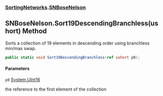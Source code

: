 ### [SortingNetworks](SortingNetworks.md 'SortingNetworks').[SNBoseNelson](SortingNetworks.SNBoseNelson.md 'SortingNetworks.SNBoseNelson')

## SNBoseNelson.Sort19DescendingBranchless(ushort) Method

Sorts a collection of 19 elements in descending order using branchless min/max swap.

```csharp
public static void Sort19DescendingBranchless(ref ushort p0);
```
#### Parameters

<a name='SortingNetworks.SNBoseNelson.Sort19DescendingBranchless(ushort).p0'></a>

`p0` [System.UInt16](https://docs.microsoft.com/en-us/dotnet/api/System.UInt16 'System.UInt16')

the reference to the first element of the collection